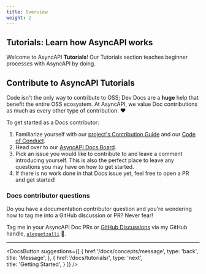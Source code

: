 ```yaml
---
title: Overview
weight: 2
---
```


## Tutorials: Learn how AsyncAPI works

Welcome to AsyncAPI **Tutorials**! Our Tutorials section teaches beginner processes with AsyncAPI by doing.


<Remember>

## Contribute to AsyncAPI Tutorials
Code isn't the only way to contribute to OSS; Dev Docs are a **huge** help that benefit the entire OSS ecosystem. At AsyncAPI, we value Doc contributions as much as every other type of contribution. ❤️

To get started as a Docs contributor:
1. Familiarize yourself with our [project's Contribution Guide](https://github.com/asyncapi/community/blob/master/CONTRIBUTING.md) and our [Code of Conduct](https://github.com/asyncapi/.github/blob/master/CODE_OF_CONDUCT.md).
2. Head over to our [AsyncAPI Docs Board](https://github.com/orgs/asyncapi/projects/8).
3. Pick an issue you would like to contribute to and leave a comment introducing yourself. This is also the perfect place to leave any questions you may have on how to get started. 
4. If there is no work done in that Docs issue yet, feel free to open a PR and get started!

### Docs contributor questions
Do you have a documentation contributor question and you're wondering how to tag me into a GitHub discussion or PR? Never fear!

Tag me in your AsyncAPI Doc PRs or [GitHub Discussions](https://github.com/asyncapi/community/discussions/categories/docs) via my GitHub handle, [`alequetzalli`](https://github.com/alequetzalli) 🐙.
</Remember>

---

<DocsButton
 suggestions={[
    {
      href:'/docs/concepts/message',
      type: 'back',  
      title: 'Message',
   },
   {
      href:'/docs/tutorials/',
      type: 'next',  
      title: 'Getting Started',
   }
 ]}
/>

